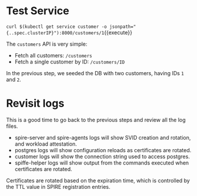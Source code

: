 # Test Service

`curl $(kubectl get service customer -o jsonpath="{..spec.clusterIP}"):8000/customers/1`{{execute}}

The `customers` API is very simple:

+ Fetch all customers: `/customers`
+ Fetch a single customer by ID: `/customers/ID`

In the previous step, we seeded the DB with two customers, having IDs `1` and
`2`.

# Revisit logs

This is a good time to go back to the previous steps and review all the log
files.

+ spire-server and spire-agents logs will show SVID creation and rotation, and
  workload attestation.
+ postgres logs will show configuration reloads as certificates are rotated.
+ customer logs will show the connection string used to access postgres.
+ spiffe-helper logs will show output from the commands executed when
  certificates are rotated.

Certificates are rotated based on the expiration time, which is controlled
by the TTL value in SPIRE registration entries.
